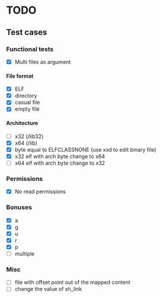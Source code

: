 # TODO

## Test cases

### Functional tests

- [x] Multi files as argument

#### File format

- [x] ELF
- [x] directory
- [x] casual file
- [x] empty file

#### Architecture

- [ ] x32 (/lib32)
- [x] x64 (/lib)
- [x] byte equal to ELFCLASSNONE (use xxd to edit binary file)
- [x] x32 elf with arch byte change to x64
- [ ] x64 elf with arch byte change to x32

### Permissions

- [x] No read permissions

### Bonuses

- [x] a
- [x] g
- [x] u
- [x] r
- [x] p
- [ ] multiple

### Misc

- [ ] file with offset point out of the mapped content
- [ ] change the value of sh_link
